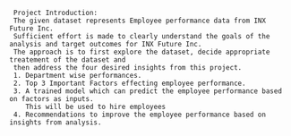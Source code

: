      Project Introduction:
     The given dataset represents Employee performance data from INX Future Inc.
     Sufficient effort is made to clearly understand the goals of the analysis and target outcomes for INX Future Inc.
     The approach is to first explore the dataset, decide appropriate treatement of the dataset and 
     then address the four desired insights from this project.
     1. Department wise performances.
     2. Top 3 Important Factors effecting employee performance.
     3. A trained model which can predict the employee performance based on factors as inputs. 
        This will be used to hire employees
     4. Recommendations to improve the employee performance based on insights from analysis.
